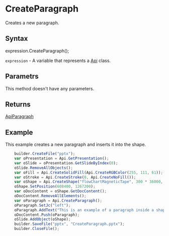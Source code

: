 # CreateParagraph

Creates a new paragraph.

## Syntax

expression.CreateParagraph();

`expression` - A variable that represents a [Api](../Api.md) class.

## Parametrs

This method doesn't have any parameters.

## Returns

[ApiParagraph](../../ApiParagraph/ApiParagraph.md)

## Example

This example creates a new paragraph and inserts it into the shape.

```javascript
	builder.CreateFile("pptx");
	var oPresentation = Api.GetPresentation();
	var oSlide = oPresentation.GetSlideByIndex(0);
	oSlide.RemoveAllObjects();
	var oFill = Api.CreateSolidFill(Api.CreateRGBColor(255, 111, 61));
	var oStroke = Api.CreateStroke(0, Api.CreateNoFill());
	var oShape = Api.CreateShape("flowChartMagneticTape", 300 * 36000, 130 * 36000, oFill, oStroke);
	oShape.SetPosition(608400, 1267200);
	var oDocContent = oShape.GetDocContent();
	oDocContent.RemoveAllElements();
	var oParagraph = Api.CreateParagraph();
	oParagraph.SetJc("left");
	oParagraph.AddText("This is an example of a paragraph inside a shape. Nothing special.");
	oDocContent.Push(oParagraph);
	oSlide.AddObject(oShape);
	builder.SaveFile("pptx", "CreateParagraph.pptx");
	builder.CloseFile();
```